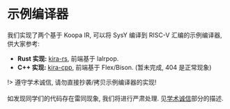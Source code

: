 # 示例编译器

我们实现了两个基于 Koopa IR, 可以将 SysY 编译到 RISC-V 汇编的示例编译器, 供大家参考:

* **Rust 实现:** [kira-rs](https://github.com/pku-minic/kira-rs), 前端基于 lalrpop.
* **C++ 实现:** [kira-cpp](https://github.com/pku-minic/kira-cpp), 前端基于 Flex/Bison. (暂未完成, 404 是正常现象)

!> 遵守学术诚信, 请勿直接抄袭/拷贝示例编译器的实现!
<br><br>
如发现同学们的代码存在雷同现象, 我们将进行严肃处理. 见[学术诚信](/preface/lab?id=学术诚信)部分的描述.
